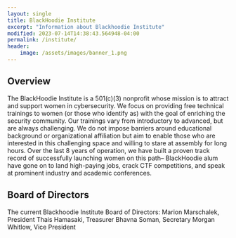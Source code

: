 ```yaml
---
layout: single
title: BlackHoodie Institute
excerpt: "Information about Blackhoodie Institute"
modified: 2023-07-14T14:38:43.564948-04:00
permalink: /institute/
header:
    image: /assets/images/banner_1.png
---
```

## Overview

The BlackHoodie Institute is a 501(c)(3) nonprofit whose mission is to attract and support women in cybersecurity. We focus on providing free technical trainings to women (or those who identify as) with the goal of enriching the security community. Our trainings vary from introductory to advanced, but are always challenging. We do not impose barriers around educational background or organizational affiliation but aim to enable those who are interested in this challenging space and willing to stare at assembly for long hours. Over the last 8 years of operation, we have built a proven track record of successfully launching women on this path– BlackHoodie alum have gone on to land high-paying jobs, crack CTF competitions, and speak at prominent industry and academic conferences.

## Board of Directors

The current Blackhoodie Institute Board of Directors:
	Marion Marschalek, President
	Thais Hamasaki, Treasurer
	Bhavna Soman, Secretary
	Morgan Whitlow, Vice President


